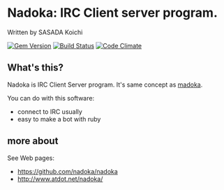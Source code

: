 # Nadoka: IRC Client server program.

Written by SASADA Koichi <ko1 at atdot.net>

[![Gem Version](https://badge.fury.io/rb/nadoka.png)](http://badge.fury.io/rb/nadoka)
[![Build Status](https://travis-ci.org/nadoka/nadoka.png?branch=master)](https://travis-ci.org/nadoka/nadoka)
[![Code Climate](https://codeclimate.com/github/nadoka/nadoka.png)](https://codeclimate.com/github/nadoka/nadoka)

## What's this?

Nadoka is IRC Client Server program.
It's same concept as [madoka](http://www.madoka.org/).

You can do with this software:

- connect to IRC usually
- easy to make a bot with ruby


## more about

See Web pages:

- https://github.com/nadoka/nadoka
- http://www.atdot.net/nadoka/
